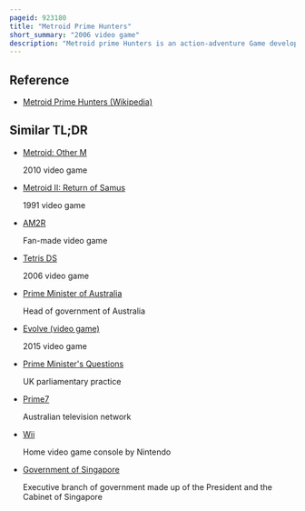 ```yaml
---
pageid: 923180
title: "Metroid Prime Hunters"
short_summary: "2006 video game"
description: "Metroid prime Hunters is an action-adventure Game developed by nintendo Software Technology in 2006 and published by Nintendo for the nintendo Ds. It was released in North America in March 2006, with other Territories later. The Story takes Place between the Events of metroid prime and metroid prime 2 Echoes. Players take on the Role of the Series Protagonist samus Aran who investigates a mysterious Message that originated from the alimbic Cluster and comes into Contact with a Legion of Bounty Hunters."
---
```


## Reference

- [Metroid Prime Hunters (Wikipedia)](https://en.wikipedia.org/?curid=923180)

## Similar TL;DR

- [Metroid: Other M](/tldr/en/metroid-other-m)

  2010 video game

- [Metroid II: Return of Samus](/tldr/en/metroid-ii-return-of-samus)

  1991 video game

- [AM2R](/tldr/en/am2r)

  Fan-made video game

- [Tetris DS](/tldr/en/tetris-ds)

  2006 video game

- [Prime Minister of Australia](/tldr/en/prime-minister-of-australia)

  Head of government of Australia

- [Evolve (video game)](/tldr/en/evolve-video-game)

  2015 video game

- [Prime Minister's Questions](/tldr/en/prime-ministers-questions)

  UK parliamentary practice

- [Prime7](/tldr/en/prime7)

  Australian television network

- [Wii](/tldr/en/wii)

  Home video game console by Nintendo

- [Government of Singapore](/tldr/en/government-of-singapore)

  Executive branch of government made up of the President and the Cabinet of Singapore
